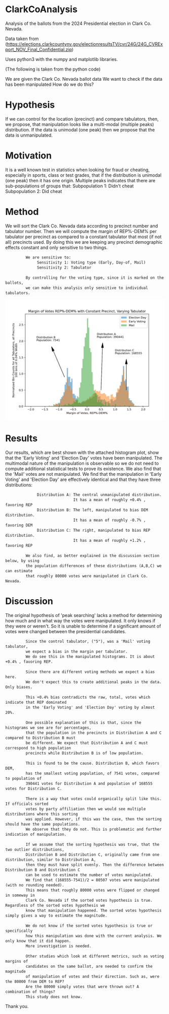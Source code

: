 # ClarkCoAnalysis
Analysis of the ballots from the 2024 Presidential election in Clark Co. Nevada.

Data taken from (https://elections.clarkcountynv.gov/electionresultsTV/cvr/24G/24G_CVRExport_NOV_Final_Confidential.zip)

Uses python3 with the numpy and matplotlib libraries.

(The following is taken from the python code)

We are given the Clark Co. Nevada ballot data
We want to check if the data has been manipulated
How do we do this?

# Hypothesis 
If we can control for the location (precinct) and compare tabulators,
             then, we propose, that manipulation looks like a multi-modal 
             (multiple peaks) distribution. If the data is unimodal (one peak) 
             then we propose that the data is unmanipulated.

# Motivation 
It is a well known test in statistics when looking for fraud or cheating,
             especially in sports, class or test grades, that if the distribution is
             unimodal (one peak) then it has one origin. Multiple peaks indicates that
             there are sub-populations of groups that:
                  Subpopulation 1: Didn't cheat
                  Subpopulation 2: Did cheat

# Method     
We will sort the Clark Co. Nevada data according to precinct number
             and tabulator number. Then we will compute the margin of REP%-DEM%
             per tabulator per precinct as compared to a constant tabulator that
             most (if not all) precincts used. By doing this we are keeping any
             precinct demographic effects constant and only sensitive to two things.
             
             We are sensitive to:
                  Sensitivity 1: Voting type (Early, Day-of, Mail)
                  Sensitivity 2: Tabulator
                  
             By controlling for the voting type, since it is marked on the ballots,
             we can make this analysis only sensitive to individual tabulators.

![alt text](https://github.com/JunksTester/ClarkCoAnalysis/blob/main/VoteMarginTabulatorHist.jpg?raw=true)
# Results    
Our results, which are best shown with the attached histogram plot,
             show that the 'Early Voting' and 'Election Day' votes have been manipulated.
             The multimodal nature of the manipulation is observable so we do not need to
             compute additional statistical tests to prove its existence.
             We also find that the 'Mail' votes are not manipulated.
             We find that the manipulation in 'Early Voting' and 'Election Day' are
             effectively identical and that they have three distributions:
             
                  Distribution A: The central unmanipulated distribution.
                                  It has a mean of roughly +0.4% , favoring REP
                  Distribution B: The left, manipulated to bias DEM distribution.
                                  It has a mean of roughly -0.7% , favoring DEM
                  Distribution C: The right, manipulated to bias REP distribution.
                                  It has a mean of roughly +1.2% , favoring REP
             
             We also find, as better explained in the discussion section below, by using
             the population differences of these distributions (A,B,C) we can estimate 
             that roughly 80000 votes were manipulated in Clark Co. Nevada.

# Discussion 
The original hypothesis of 'peak searching' lacks a method for determining how much 
             and in what way the votes were manipulated. It only knows if they were or weren't.
             So it is unable to determine if a significant amount of votes were changed
             between the presidential candidates.

             Since the control tabulator, ("5"), was a 'Mail' voting tabulator, 
             we expect a bias in the margin per tabulator.
             We do see this in the manipulated histograms. It is about +0.4% , favoring REP.

             Since there are different voting methods we expect a bias here. 
             We don't expect this to create additional peaks in the data. Only biases.

             This +0.4% bias contradicts the raw, total, votes which indicate that REP dominated
             in the 'Early Voting' and 'Election Day' voting by almost 20%.

             One possible explanation of this is that, since the histograms we see are for percentages, 
             that the population in the precincts in Distribution A and C compared to Distribution B must
             be different. We expect that Distribution A and C must correspond to high population
             precincts while Distribution B is of low population.

             This is found to be the cause. Distribution B, which favors DEM,
             has the smallest voting population, of 7541 votes, compared to population of
             390441 votes for Distribution A and population of 168555 votes for Distribution C.

             There is a way that votes could organically split like this. If officials sorted
             votes by party affiliation then we would see multiple distributions where this sorting
             was applied. However, if this was the case, then the sorting should have the same populations.
             We observe that they do not. This is problematic and further indication of manipulation.

             If we assume that the sorting hypothesis was true, that the two outlier distributions, 
             Distribution B and Distribution C, originally came from one distribution, similar to Distribution A,
             then they must have split evenly. Then the difference between Distribution B and Distribution C
             can be used to estimate the number of votes manipulated.
             We find that (168555-7541)/2 = 80507 votes were manipulated (with no rounding needed).
             This means that roughly 80000 votes were flipped or changed in someway in
             Clark Co. Nevada if the sorted votes hypothesis is true. Regardless of the sorted votes hypothesis we
             know that manipulation happened. The sorted votes hypothesis simply gives a way to estimate the magnitude.

             We do not know if the sorted votes hypothesis is true or specifically 
             how this manipulation was done with the current analysis. We only know that it did happen.
             More investigation is needed.

             Other studies which look at different metrics, such as voting margins of 
             candidates on the same ballot, are needed to confirm the magnitude 
             of manipulation of votes and their direction. Such as, were the 80000 from DEM to REP?
             Are the 80000 simply votes that were thrown out? A combination of things?
             This study does not know.


Thank you.
